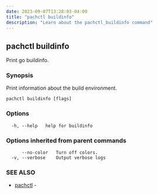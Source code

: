 ```yaml
---
date: 2023-09-07T13:28:03-04:00
title: "pachctl buildinfo"
description: "Learn about the pachctl_buildinfo command"
---
```


## pachctl buildinfo

Print go buildinfo.

### Synopsis

Print information about the build environment.

```
pachctl buildinfo [flags]
```

### Options

```
  -h, --help   help for buildinfo
```

### Options inherited from parent commands

```
      --no-color   Turn off colors.
  -v, --verbose    Output verbose logs
```

### SEE ALSO

* [pachctl](../pachctl)	 - 


